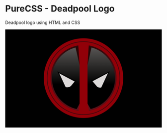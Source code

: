 # PureCSS - Deadpool Logo
Deadpool logo using HTML and CSS

<div align="center">
   <img src="screenshot.png" width="800" />
</div
